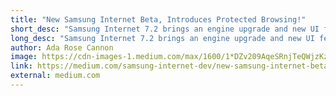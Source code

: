 ```yaml
---
title: "New Samsung Internet Beta, Introduces Protected Browsing!"
short_desc: "Samsung Internet 7.2 brings an engine upgrade and new UI features and better performance..."
long_desc: "Samsung Internet 7.2 brings an engine upgrade and new UI features and better performance on low memory devices."
author: Ada Rose Cannon
image: https://cdn-images-1.medium.com/max/1600/1*DZv209AqeSRnjTeQWjzKzg.png
link: https://medium.com/samsung-internet-dev/new-samsung-internet-beta-introduces-protected-browsing-52f1ce7145f6
external: medium.com
---
```

